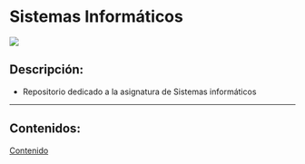 #   Sistemas Informáticos

![](https://www.tecnologia-informatica.com/wp-content/uploads/2018/12/word-image-258.jpeg)
 ## Descripción:
- Repositorio dedicado a la asignatura de Sistemas informáticos
-------
## Contenidos:

[Contenido](Clase/Readme.md)

